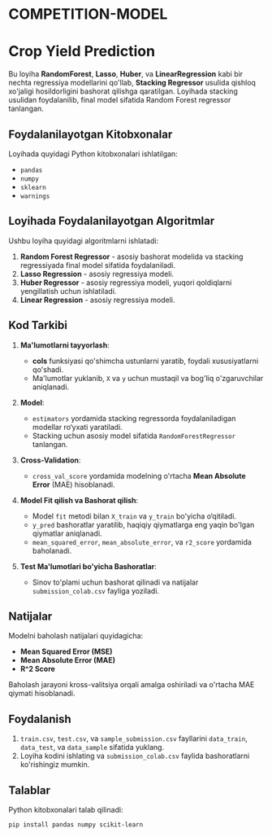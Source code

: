 # COMPETITION-MODEL
# Crop Yield Prediction

Bu loyiha **RandomForest**, **Lasso**, **Huber**, va **LinearRegression** kabi bir nechta regressiya modellarini qo'llab, **Stacking Regressor** usulida qishloq xo'jaligi hosildorligini bashorat qilishga qaratilgan. Loyihada stacking usulidan foydalanilib, final model sifatida Random Forest regressor tanlangan.

## Foydalanilayotgan Kitobxonalar

Loyihada quyidagi Python kitobxonalari ishlatilgan:
- `pandas`
- `numpy`
- `sklearn`
- `warnings`

## Loyihada Foydalanilayotgan Algoritmlar

Ushbu loyiha quyidagi algoritmlarni ishlatadi:
1. **Random Forest Regressor** - asosiy bashorat modelida va stacking regressiyada final model sifatida foydalaniladi.
2. **Lasso Regression** - asosiy regressiya modeli.
3. **Huber Regressor** - asosiy regressiya modeli, yuqori qoldiqlarni yengillatish uchun ishlatiladi.
4. **Linear Regression** - asosiy regressiya modeli.

## Kod Tarkibi

1. **Ma'lumotlarni tayyorlash**:
    - **cols** funksiyasi qo'shimcha ustunlarni yaratib, foydali xususiyatlarni qo'shadi.
    - Ma'lumotlar yuklanib, `X` va `y` uchun mustaqil va bog'liq o'zgaruvchilar aniqlanadi.
    
2. **Model**:
    - `estimators` yordamida stacking regressorda foydalaniladigan modellar ro‘yxati yaratiladi.
    - Stacking uchun asosiy model sifatida `RandomForestRegressor` tanlangan.

3. **Cross-Validation**:
    - `cross_val_score` yordamida modelning o'rtacha **Mean Absolute Error** (MAE) hisoblanadi.
    
4. **Model Fit qilish va Bashorat qilish**:
    - Model `fit` metodi bilan `X_train` va `y_train` bo'yicha o‘qitiladi.
    - `y_pred` bashoratlar yaratilib, haqiqiy qiymatlarga eng yaqin bo'lgan qiymatlar aniqlanadi.
    - `mean_squared_error`, `mean_absolute_error`, va `r2_score` yordamida baholanadi.

5. **Test Ma'lumotlari bo'yicha Bashoratlar**:
    - Sinov to'plami uchun bashorat qilinadi va natijalar `submission_colab.csv` fayliga yoziladi.

## Natijalar

Modelni baholash natijalari quyidagicha:
- **Mean Squared Error (MSE)**
- **Mean Absolute Error (MAE)**
- **R^2 Score**

Baholash jarayoni kross-valitsiya orqali amalga oshiriladi va o'rtacha MAE qiymati hisoblanadi.

## Foydalanish

1. `train.csv`, `test.csv`, va `sample_submission.csv` fayllarini `data_train`, `data_test`, va `data_sample` sifatida yuklang.
2. Loyiha kodini ishlating va `submission_colab.csv` faylida bashoratlarni ko'rishingiz mumkin.

## Talablar

Python kitobxonalari talab qilinadi:
```bash
pip install pandas numpy scikit-learn
